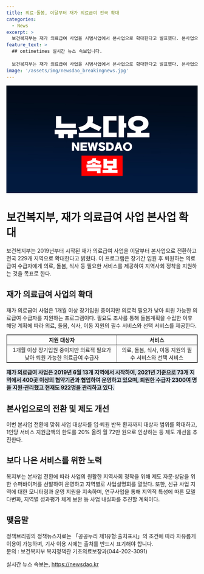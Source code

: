 ```yaml
---
title: 의료·돌봄, 이달부터 재가 의료급여 전국 확대
categories:
  - News
excerpt: >
  보건복지부는 재가 의료급여 사업을 시범사업에서 본사업으로 확대한다고 발표했다. 본사업으로 전환된 재가 의료급여 사업은 퇴원 후 지역사회 정착을 지원하는데 중점을 두며, 선택 및 필수 서비스를 제공한다. 지원 대상자 범위를 확대하고 서비스 지원금액의 한도를 인상하는 등 제도 개선 또한 추진 중이다. 복지부는 지역별로 사업설명회를 열고, 지역적 특성에 따른 모델 다변화와 성과평가 체계 보완을 통해 사업 내실화를 계획 중이다.
feature_text: >
  ## ontimetimes 실시간 뉴스 속보입니다.

  보건복지부는 재가 의료급여 사업을 시범사업에서 본사업으로 확대한다고 발표했다. 본사업으로 전환된 재가 의료급여 사업은 퇴원 후 지역사회 정착을 지원하는데 중점을 두며, 선택 및 필수 서비스를 제공한다. 지원 대상자 범위를 확대하고 서비스 지원금액의 한도를 인상하는 등 제도 개선 또한 추진 중이다. 복지부는 지역별로 사업설명회를 열고, 지역적 특성에 따른 모델 다변화와 성과평가 체계 보완을 통해 사업 내실화를 계획 중이다.
image: '/assets/img/newsdao_breakingnews.jpg'
---
```


<p><img src="/assets/img/newsdao_breakingnews.jpg" alt="ontimetimes 속보" /></p>

<h1>보건복지부, 재가 의료급여 사업 본사업 확대</h1>

<p data-ke-size="size16">보건복지부는 2019년부터 시작된 재가 의료급여 사업을 이달부터 본사업으로 전환하고 전국 229개 지역으로 확대한다고 밝혔다. 이 프로그램은 장기간 입원 후 퇴원하는 의료급여 수급자에게 의료, 돌봄, 식사 등 필요한 서비스를 제공하여 지역사회 정착을 지원하는 것을 목표로 한다.</p>

<h2 data-ke-size="size26">재가 의료급여 사업의 확대</h2>

<p data-ke-size="size16">재가 의료급여 사업은 1개월 이상 장기입원 중이지만 의료적 필요가 낮아 퇴원 가능한 의료급여 수급자를 지원하는 프로그램이다. 필요도 조사를 통해 돌봄계획을 수립한 이후 해당 계획에 따라 의료, 돌봄, 식사, 이동 지원의 필수 서비스와 선택 서비스를 제공한다.</p>

<table style="width: 100%;" border="1">
<tbody>
<tr>
<td style="text-align: center; height: 17px;"><b>지원 대상자</b></td>
<td style="text-align: center; height: 17px;"><b>서비스</b></td>
</tr>
<tr>
<td style="text-align: center; height: 17px;">1개월 이상 장기입원 중이지만 의료적 필요가 낮아 퇴원 가능한 의료급여 수급자</td>
<td style="text-align: center; height: 17px;">의료, 돌봄, 식사, 이동 지원의 필수 서비스와 선택 서비스</td>
</tr>
</tbody>
</table>

<p><b><span style="background-color: #21538527;">재가 의료급여 사업은 2019년 6월 13개 지역에서 시작하여, 2021년 기준으로 73개 지역에서 400곳 이상의 협약기관과 협업하여 운영하고 있으며, 퇴원한 수급자 2300여 명을 지원·관리했고 현재도 922명을 관리하고 있다.</span></b></p>

<h2 data-ke-size="size26">본사업으로의 전환 및 제도 개선</h2>

<p data-ke-size="size16">이번 본사업 전환에 맞춰 사업 대상자를 입·퇴원 반복 환자까지 대상자 범위를 확대하고, 1인당 서비스 지원금액의 한도를 20% 올려 월 72만 원으로 인상하는 등 제도 개선을 추진한다.</p>

<h2 data-ke-size="size26">보다 나은 서비스를 위한 노력</h2>

<p data-ke-size="size16">복지부는 본사업 전환에 따라 사업의 원활한 지역사회 정착을 위해 제도 자문·상담을 위한 슈퍼바이저를 선발하여 운영하고 지역별로 사업설명회를 열었다. 또한, 신규 사업 지역에 대한 모니터링과 운영 지원을 지속하며, 연구사업을 통해 지역적 특성에 따른 모델 다변화, 지역별 성과평가 체계 보완 등 사업 내실화를 추진할 계획이다.</p>

<h2 data-ke-size="size26">맺음말</h2>

<p data-ke-size="size16">정책브리핑의 정책뉴스자료는 「공공누리 제1유형:출처표시」의 조건에 따라 자유롭게 이용이 가능하며, 기사 이용 시에는 출처를 반드시 표기해야 합니다. <br>문의 : 보건복지부 복지정책관 기초의료보장과(044-202-3091)</p>
실시간 뉴스 속보는, <a href="https://newsdao.kr" rel="dofollow">https://newsdao.kr</a>


